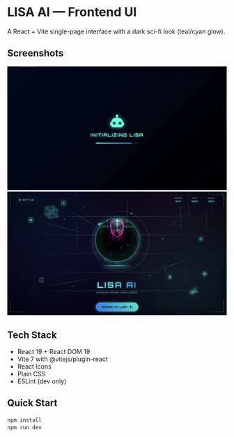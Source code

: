 # LISA AI — Frontend UI

A React + Vite single-page interface with a dark sci-fi look (teal/cyan glow).

## Screenshots
![Initializing](./screenshots/initializing.png)
![Home](./screenshots/home.png)

## Tech Stack
- React 19 + React DOM 19
- Vite 7 with @vitejs/plugin-react
- React Icons
- Plain CSS
- ESLint (dev only)

## Quick Start
```bash
npm install
npm run dev
